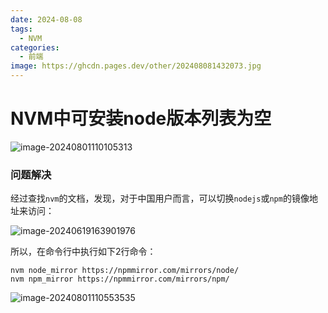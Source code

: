 ```yaml
---
date: 2024-08-08
tags:
  - NVM
categories:
  - 前端
image: https://ghcdn.pages.dev/other/202408081432073.jpg
---
```


# NVM中可安装node版本列表为空

![image-20240801110105313](https://ghcdn.pages.dev/other/202408011101058.png)

### 问题解决

经过查找`nvm`的文档，发现，对于中国用户而言，可以切换`nodejs`或`npm`的镜像地址来访问：

![image-20240619163901976](https://ghcdn.pages.dev/other/202408011103931.png)

所以，在命令行中执行如下2行命令：

```shell
nvm node_mirror https://npmmirror.com/mirrors/node/
nvm npm_mirror https://npmmirror.com/mirrors/npm/
```

![image-20240801110553535](https://ghcdn.pages.dev/other/202408011105163.png)